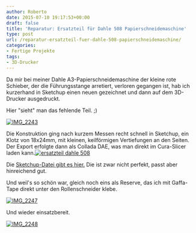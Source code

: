 ```yaml
---
author: Roberto
date: 2015-07-10 19:17:53+00:00
draft: false
title: 'Reparatur: Ersatzteil für Dahle 508 Papierschneidemaschine'
type: post
url: /reparatur-ersatzteil-fuer-dahle-508-papierschneidemaschine/
categories:
- Fertige Projekte
tags:
- 3D-Drucker
---
```


Da mir bei meiner Dahle A3-Papierschneidemaschine der kleine rote Schieber, der die Führungsstange arretiert, verloren gegangen ist, hab ich kurzerhand in Sketchup einen neuen gezeichnet und dann auf dem 3D-Drucker ausgedruckt.

<!-- more -->

Hier "sieht" man das fehlende Teil. ;)

[![IMG_2243](/wp-content/uploads/2015/07/IMG_2243-300x225.jpg)
](/wp-content/uploads/2015/07/IMG_2243.jpg)


Die Konstruktion ging nach kurzem Messen recht schnell in Sketchup, ein Klotz von 18x24mm, mit kleinen, keilförmigen Vertiefungen an den Seiten. Der Export erfolgte dann als Collada DAE, was man direkt im Cura-Slicer laden kann.[![ersatzteil dahle 508](/wp-content/uploads/2015/07/ersatzteil-dahle-508-300x150.png)
](/wp-content/uploads/2015/07/ersatzteil-dahle-508.png)


Die [Sketchup-Datei gibt es hier.](/wp-content/uploads/2015/07/ersatzteil-dahle-508.skp) Die ist zwar nicht perfekt, passt aber hinreichend gut.

Und weil's so schön war, gleich noch eins als Reserve, das ich mit Gaffa-Tape direkt unter den Rollenschneider klebe.

[![IMG_2247](/wp-content/uploads/2015/07/IMG_2247-300x225.jpg)
](/wp-content/uploads/2015/07/IMG_2247.jpg)

Und wieder einsatzbereit.

[![IMG_2248](/wp-content/uploads/2015/07/IMG_2248-300x225.jpg)
](/wp-content/uploads/2015/07/IMG_2248.jpg)

